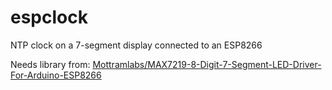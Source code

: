 # espclock
NTP clock on a 7-segment display connected to an ESP8266

Needs library from: [Mottramlabs/MAX7219-8-Digit-7-Segment-LED-Driver-For-Arduino-ESP8266](https://github.com/Mottramlabs/MAX7219-8-Digit-7-Segment-LED-Driver-For-Arduino-ESP8266)
